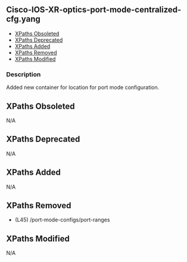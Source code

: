 ## Cisco-IOS-XR-optics-port-mode-centralized-cfg.yang

- [XPaths Obsoleted](#xpaths-obsoleted)
- [XPaths Deprecated](#xpaths-deprecated)
- [XPaths Added](#xpaths-added)
- [XPaths Removed](#xpaths-removed)
- [XPaths Modified](#xpaths-modified)

### Description

Added new container for location for port mode configuration.

## XPaths Obsoleted

N/A

## XPaths Deprecated

N/A

## XPaths Added

N/A

## XPaths Removed

- (L45)	/port-mode-configs/port-ranges

## XPaths Modified

N/A

